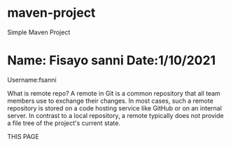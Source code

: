# maven-project

Simple Maven Project

Name: Fisayo sanni
Date:1/10/2021
========================================
Username:fsanni


What is remote repo?
A remote in Git is a common repository that all team members use to exchange their changes. In most cases, such a remote repository is stored on a code hosting service like GitHub or on an internal server. In contrast to a local repository, a remote typically does not provide a file tree of the project's current state.


THIS PAGE 
